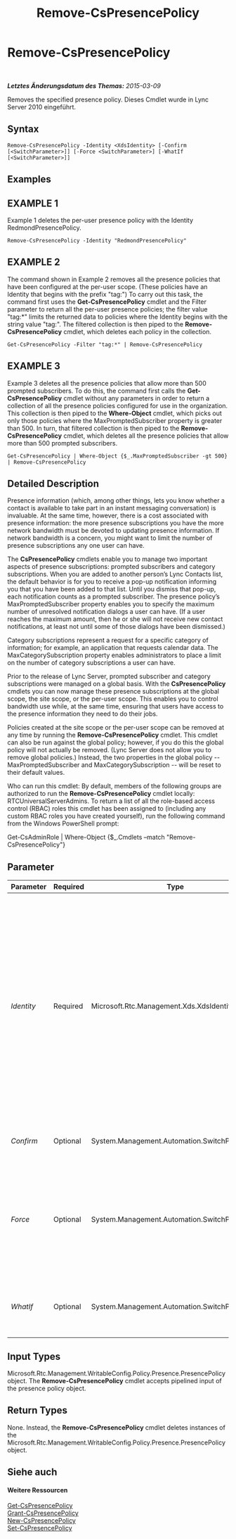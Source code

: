 ﻿---
title: Remove-CsPresencePolicy
TOCTitle: Remove-CsPresencePolicy
ms:assetid: ecdbfef8-2b7c-4bd7-bf01-7fb230eefe9f
ms:mtpsurl: https://technet.microsoft.com/de-de/library/Gg399070(v=OCS.15)
ms:contentKeyID: 49295809
ms.date: 05/19/2016
mtps_version: v=OCS.15
ms.translationtype: HT
---

# Remove-CsPresencePolicy

 

_**Letztes Änderungsdatum des Themas:** 2015-03-09_

Removes the specified presence policy. Dieses Cmdlet wurde in Lync Server 2010 eingeführt.

## Syntax

    Remove-CsPresencePolicy -Identity <XdsIdentity> [-Confirm [<SwitchParameter>]] [-Force <SwitchParameter>] [-WhatIf [<SwitchParameter>]]

## Examples

## EXAMPLE 1

Example 1 deletes the per-user presence policy with the Identity RedmondPresencePolicy.

    Remove-CsPresencePolicy -Identity "RedmondPresencePolicy"

## EXAMPLE 2

The command shown in Example 2 removes all the presence policies that have been configured at the per-user scope. (These policies have an Identity that begins with the prefix "tag:") To carry out this task, the command first uses the **Get-CsPresencePolicy** cmdlet and the Filter parameter to return all the per-user presence policies; the filter value "tag:\*" limits the returned data to policies where the Identity begins with the string value "tag:". The filtered collection is then piped to the **Remove-CsPresencePolicy** cmdlet, which deletes each policy in the collection.

    Get-CsPresencePolicy -Filter "tag:*" | Remove-CsPresencePolicy

## EXAMPLE 3

Example 3 deletes all the presence policies that allow more than 500 prompted subscribers. To do this, the command first calls the **Get-CsPresencePolicy** cmdlet without any parameters in order to return a collection of all the presence policies configured for use in the organization. This collection is then piped to the **Where-Object** cmdlet, which picks out only those policies where the MaxPromptedSubscriber property is greater than 500. In turn, that filtered collection is then piped to the **Remove-CsPresencePolicy** cmdlet, which deletes all the presence policies that allow more than 500 prompted subscribers.

    Get-CsPresencePolicy | Where-Object {$_.MaxPromptedSubscriber -gt 500} | Remove-CsPresencePolicy

## Detailed Description

Presence information (which, among other things, lets you know whether a contact is available to take part in an instant messaging conversation) is invaluable. At the same time, however, there is a cost associated with presence information: the more presence subscriptions you have the more network bandwidth must be devoted to updating presence information. If network bandwidth is a concern, you might want to limit the number of presence subscriptions any one user can have.

The **CsPresencePolicy** cmdlets enable you to manage two important aspects of presence subscriptions: prompted subscribers and category subscriptions. When you are added to another person’s Lync Contacts list, the default behavior is for you to receive a pop-up notification informing you that you have been added to that list. Until you dismiss that pop-up, each notification counts as a prompted subscriber. The presence policy’s MaxPromptedSubscriber property enables you to specify the maximum number of unresolved notification dialogs a user can have. (If a user reaches the maximum amount, then he or she will not receive new contact notifications, at least not until some of those dialogs have been dismissed.)

Category subscriptions represent a request for a specific category of information; for example, an application that requests calendar data. The MaxCategorySubscription property enables administrators to place a limit on the number of category subscriptions a user can have.

Prior to the release of Lync Server, prompted subscriber and category subscriptions were managed on a global basis. With the **CsPresencePolicy** cmdlets you can now manage these presence subscriptions at the global scope, the site scope, or the per-user scope. This enables you to control bandwidth use while, at the same time, ensuring that users have access to the presence information they need to do their jobs.

Policies created at the site scope or the per-user scope can be removed at any time by running the **Remove-CsPresencePolicy** cmdlet. This cmdlet can also be run against the global policy; however, if you do this the global policy will not actually be removed. (Lync Server does not allow you to remove global policies.) Instead, the two properties in the global policy -- MaxPromptedSubscriber and MaxCategorySubscription -- will be reset to their default values.

Who can run this cmdlet: By default, members of the following groups are authorized to run the **Remove-CsPresencePolicy** cmdlet locally: RTCUniversalServerAdmins. To return a list of all the role-based access control (RBAC) roles this cmdlet has been assigned to (including any custom RBAC roles you have created yourself), run the following command from the Windows PowerShell prompt:

Get-CsAdminRole | Where-Object {$\_.Cmdlets –match "Remove-CsPresencePolicy"}

## Parameter


<table>
<colgroup>
<col style="width: 25%" />
<col style="width: 25%" />
<col style="width: 25%" />
<col style="width: 25%" />
</colgroup>
<thead>
<tr class="header">
<th>Parameter</th>
<th>Required</th>
<th>Type</th>
<th>Description</th>
</tr>
</thead>
<tbody>
<tr class="odd">
<td><p><em>Identity</em></p></td>
<td><p>Required</p></td>
<td><p>Microsoft.Rtc.Management.Xds.XdsIdentity</p></td>
<td><p>Unique identifier for the presence policy to be removed. To remove a policy configured at the site scope, use syntax similar to this: -Identity &quot;site:Redmond&quot;. To remove a policy configured at the per-user scope, use syntax similar to this: -Identity &quot;RedmondPresencePolicy&quot;.</p>
<p>The <strong>Remove-CsPresencePolicy</strong> cmdlet can also be run against the global policy; to do that, use this syntax: -Identity global. Note, however, that the global policy will not be removed. Instead, the properties within that policy will be reset to their default values.</p></td>
</tr>
<tr class="even">
<td><p><em>Confirm</em></p></td>
<td><p>Optional</p></td>
<td><p>System.Management.Automation.SwitchParameter</p></td>
<td><p>Fordert Sie vor der Ausführung des Befehls zum Bestätigen auf.</p></td>
</tr>
<tr class="odd">
<td><p><em>Force</em></p></td>
<td><p>Optional</p></td>
<td><p>System.Management.Automation.SwitchParameter</p></td>
<td><p>If present, causes the <strong>Remove-CsPresencePolicy</strong> cmdlet to delete the per-user policy even if the policy is currently assigned to at least one user. If not present, you will be asked to confirm the deletion request before a policy still in use will be removed.</p></td>
</tr>
<tr class="even">
<td><p><em>WhatIf</em></p></td>
<td><p>Optional</p></td>
<td><p>System.Management.Automation.SwitchParameter</p></td>
<td><p>Beschreibt die Auswirkungen einer Ausführung des Befehls, ohne den Befehl tatsächlich auszuführen.</p></td>
</tr>
</tbody>
</table>


## Input Types

Microsoft.Rtc.Management.WritableConfig.Policy.Presence.PresencePolicy object. The **Remove-CsPresencePolicy** cmdlet accepts pipelined input of the presence policy object.

## Return Types

None. Instead, the **Remove-CsPresencePolicy** cmdlet deletes instances of the Microsoft.Rtc.Management.WritableConfig.Policy.Presence.PresencePolicy object.

## Siehe auch

#### Weitere Ressourcen

[Get-CsPresencePolicy](get-cspresencepolicy.md)  
[Grant-CsPresencePolicy](grant-cspresencepolicy.md)  
[New-CsPresencePolicy](new-cspresencepolicy.md)  
[Set-CsPresencePolicy](set-cspresencepolicy.md)

